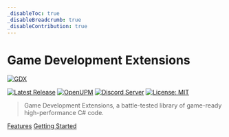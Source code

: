 ```yaml
---
_disableToc: true
_disableBreadcrumb: true
_disableContribution: true
---
```

# Game Development Extensions
[![GDX](/images/home/gdx-banner.png)](https://github.com/dotBunny/GDX)

[![Latest Release](https://img.shields.io/github/release/dotBunny/GDX.svg?logo=github)](https://github.com/dotBunny/GDX/releases)
[![OpenUPM](https://img.shields.io/npm/v/com.dotbunny.gdx?label=openupm&registry_uri=https://package.openupm.com)](https://openupm.com/packages/com.dotbunny.gdx/)
[![Discord Server](https://img.shields.io/discord/582190573897908224.svg?label=discord&logo=discord&color=informational)](https://discord.gg/EcceFGAuJs)
[![License: MIT](https://img.shields.io/badge/License-MIT-blue.svg)](https://github.com/dotBunny/GDX/blob/main/LICENSE)

> Game Development Extensions, a battle-tested library of game-ready high-performance C# code.


<a class="btn btn-primary" href="/manual/features.html" role="button">Features</a>
<a class="btn btn-primary" href="/manual/getting-started.html" role="button">Getting Started</a>